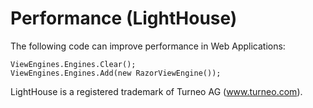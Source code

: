 # Performance (LightHouse)

The following code can improve performance in Web Applications:

```
ViewEngines.Engines.Clear();
ViewEngines.Engines.Add(new RazorViewEngine());
```

LightHouse is a registered trademark of Turneo AG (www.turneo.com).
